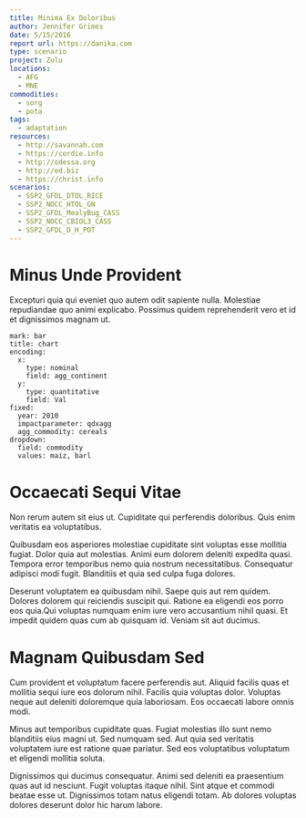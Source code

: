 ```yaml
---
title: Minima Ex Doloribus
author: Jennifer Grimes
date: 5/15/2016
report url: https://danika.com
type: scenario
project: Zulu
locations:
  - AFG
  - MNE
commodities:
  - sorg
  - pota
tags:
  - adaptation
resources:
  - http://savannah.com
  - https://cordie.info
  - http://odessa.org
  - http://ed.biz
  - https://christ.info
scenarios:
  - SSP2_GFDL_DTOL_RICE
  - SSP2_NOCC_HTOL_GN
  - SSP2_GFDL_MealyBug_CASS
  - SSP2_NOCC_CBIOL3_CASS
  - SSP2_GFDL_D_H_POT
---
```

# Minus Unde Provident
Excepturi quia qui eveniet quo autem odit sapiente nulla. Molestiae repudiandae quo animi explicabo. Possimus quidem reprehenderit vero et id et dignissimos magnam ut.

```vis
mark: bar
title: chart
encoding:
  x:
    type: nominal
    field: agg_continent
  y:
    type: quantitative
    field: Val
fixed:
  year: 2010
  impactparameter: qdxagg
  agg_commodity: cereals
dropdown:
  field: commodity
  values: maiz, barl
```

# Occaecati Sequi Vitae
Non rerum autem sit eius ut. Cupiditate qui perferendis doloribus. Quis enim veritatis ea voluptatibus.
 Quibusdam eos asperiores molestiae cupiditate sint voluptas esse mollitia fugiat. Dolor quia aut molestias. Animi eum dolorem deleniti expedita quasi. Tempora error temporibus nemo quia nostrum necessitatibus. Consequatur adipisci modi fugit. Blanditiis et quia sed culpa fuga dolores.
 Deserunt voluptatem ea quibusdam nihil. Saepe quis aut rem quidem. Dolores dolorem qui reiciendis suscipit qui. Ratione ea eligendi eos porro eos quia.Qui voluptas numquam enim iure vero accusantium nihil quasi. Et impedit quidem quas cum ab quisquam id. Veniam sit aut ducimus.

# Magnam Quibusdam Sed
Cum provident et voluptatum facere perferendis aut. Aliquid facilis quas et mollitia sequi iure eos dolorum nihil. Facilis quia voluptas dolor. Voluptas neque aut deleniti doloremque quia laboriosam. Eos occaecati labore omnis modi.
 Minus aut temporibus cupiditate quas. Fugiat molestias illo sunt nemo blanditiis eius magni ut. Sed numquam sed. Aut quia sed veritatis voluptatem iure est ratione quae pariatur. Sed eos voluptatibus voluptatum et eligendi mollitia soluta.
 Dignissimos qui ducimus consequatur. Animi sed deleniti ea praesentium quas aut id nesciunt. Fugit voluptas itaque nihil. Sint atque et commodi beatae esse ut. Dignissimos totam natus eligendi totam. Ab dolores voluptas dolores deserunt dolor hic harum labore.
